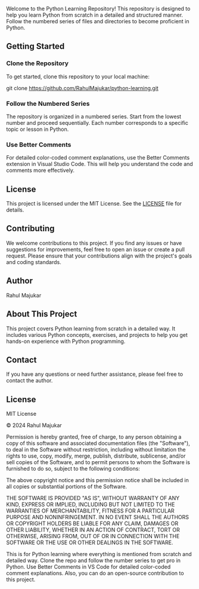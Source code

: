 Welcome to the Python Learning Repository! This repository is designed to help you learn Python from scratch in a detailed and structured manner. Follow the numbered series of files and directories to become proficient in Python. 

## Getting Started

### Clone the Repository

To get started, clone this repository to your local machine:


git clone https://github.com/RahulMajukar/python-learning.git


### Follow the Numbered Series

The repository is organized in a numbered series. Start from the lowest number and proceed sequentially. Each number corresponds to a specific topic or lesson in Python.

### Use Better Comments

For detailed color-coded comment explanations, use the Better Comments extension in Visual Studio Code. This will help you understand the code and comments more effectively.

## License

This project is licensed under the MIT License. See the [LICENSE](LICENSE) file for details.

## Contributing

We welcome contributions to this project. If you find any issues or have suggestions for improvements, feel free to open an issue or create a pull request. Please ensure that your contributions align with the project's goals and coding standards.

## Author

Rahul Majukar

## About This Project

This project covers Python learning from scratch in a detailed way. It includes various Python concepts, exercises, and projects to help you get hands-on experience with Python programming.

## Contact

If you have any questions or need further assistance, please feel free to contact the author.

## License

MIT License

© 2024 Rahul Majukar

Permission is hereby granted, free of charge, to any person obtaining a copy of this software and associated documentation files (the \"Software\"), to deal in the Software without restriction, including without limitation the rights to use, copy, modify, merge, publish, distribute, sublicense, and/or sell copies of the Software, and to permit persons to whom the Software is furnished to do so, subject to the following conditions:

The above copyright notice and this permission notice shall be included in all copies or substantial portions of the Software.

THE SOFTWARE IS PROVIDED \"AS IS\", WITHOUT WARRANTY OF ANY KIND, EXPRESS OR IMPLIED, INCLUDING BUT NOT LIMITED TO THE WARRANTIES OF MERCHANTABILITY, FITNESS FOR A PARTICULAR PURPOSE AND NONINFRINGEMENT. IN NO EVENT SHALL THE AUTHORS OR COPYRIGHT HOLDERS BE LIABLE FOR ANY CLAIM, DAMAGES OR OTHER LIABILITY, WHETHER IN AN ACTION OF CONTRACT, TORT OR OTHERWISE, ARISING FROM, OUT OF OR IN CONNECTION WITH THE SOFTWARE OR THE USE OR OTHER DEALINGS IN THE SOFTWARE.

This is for Python learning where everything is mentioned from scratch and detailed way. Clone the repo and follow the number series to get pro in Python. Use Better Comments in VS Code for detailed color-coded comment explanations. Also, you can do an open-source contribution to this project.